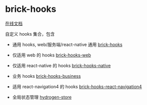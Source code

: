 # brick-hooks

[在线文档](https://mingneo.github.io/brick-hooks/)

自定义 hooks 集合，包含

- 通用 hooks, web/服务端/react-native 通用 [brick-hooks](packages/common/README.md)
- 仅适用 web 的 hooks [brick-hooks-web](packages/web/README.md)
- 仅适用 react-native 的 hooks [brick-hooks-native](packages/native/README.md)
- 业务 hooks [brick-hooks-business](packages/business/README.md)
- 适用 react-navigation4 的 hooks [brick-hooks-react-navigation4](packages/react-navigation4/README.md)

- 全局状态管理 [hydrogen-store](packages/store-next/README.md)

